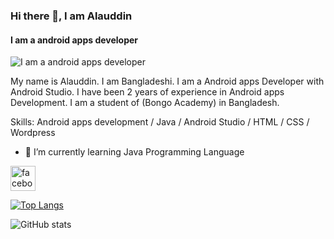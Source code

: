 ### Hi there 👋, I am Alauddin
#### I am a android apps developer
![I am a android apps developer](https://media.licdn.com/dms/image/D4D16AQFLVNZxSMSXKg/profile-displaybackgroundimage-shrink_350_1400/0/1677180167785?e=1714003200&v=beta&t=HTINTvzYa-jufw37NPEEAlDYlTFGb82-XH6J7YCXPvk)

My name is Alauddin. I am Bangladeshi. I am a Android apps Developer with Android Studio. I have been 2 years of experience in Android apps Development. I am a student of (Bongo Academy) in Bangladesh.

Skills: Android apps development / Java / Android Studio / HTML / CSS / Wordpress

- 🌱 I’m currently learning Java Programming Language 


[<img src='https://cdn.bdnews24.com/bdnews24/media/bangla/imgAll/2024November/garlic-211124-1732188824.jpg' alt='facebook' height='40'>](https://www.facebook.com/webAalauddin)  

[![Top Langs](https://github-readme-stats.vercel.app/api/top-langs/?username=webalauddin)](https://github.com/anuraghazra/github-readme-stats)

![GitHub stats](https://github-readme-stats.vercel.app/api?username=webalauddin&show_icons=true)  

